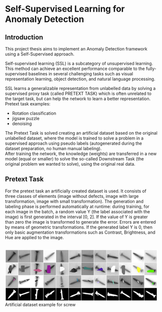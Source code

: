 # Self-Supervised Learning for Anomaly Detection

## Introduction
This project thesis aims to implement an Anomaly Detection framework using a Self-Supervised approach.


Self-supervised learning (SSL) is a subcategory of unsupervised learning. This method can achieve an excellent performance comparable to the fully-supervised baselines in several challenging tasks such as visual representation learning, object detection, and natural language processing.


SSL learns a generalizable representation from unlabelled data by solving a supervised proxy task (called PRETEXT TASK) which is often unrelated to the target task, but can help the network to learn a better representation.<br />
Pretext task examples:
* Rotation classification
* jigsaw puzzle
* denoising

The Pretext Task is solved creating an artificial dataset based on the original unlabelled dataset, where the model is trained to solve a problem in a supervised approach using pseudo labels (autogenerated during the dataset preparation, no human manual labeling).<br />
After training the network, the knowledge (weights) are transferred in a new model (equal or smaller) to solve the so-called Downstream Task (the original problem we wanted to solve), using the original real data.

## Pretext Task
For the pretext task an artificially created dataset is used. It consists of three classes of elements (image without defects, image with large transformation, image with small transformation).
The generation and labeling phase is performed automatically at runtime: during training, for each image in the batch, a random value Y (the label associated with the image) is first generated in the interval [0, 2]. If the value of Y is greater than zero the image is transformed to generate the error. Errors are entered by means of geometric transformations.
If the generated label Y is 0, then only basic augmentation transformations such as Contrast, Brightness, and Hue are applied to the image.

<br>
<img src="https://raw.githubusercontent.com/gabry1998/Self-Supervised-Anomaly-Detection/master/outputs/dataset_analysis/screw/screw_artificial.png"/>
Artificial dataset example for screw
<br>

